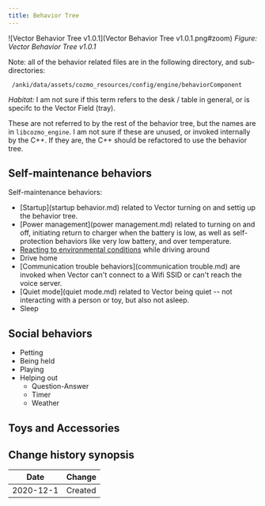 ```yaml
---
title: Behavior Tree
---
```


![Vector Behavior Tree v1.0.1](Vector Behavior Tree v1.0.1.png#zoom)
*Figure: Vector Behavior Tree v1.0.1*


Note: all of the behavior related files are in the following directory, and
sub-directories:

     /anki/data/assets/cozmo_resources/config/engine/behaviorComponent


*Habitat:* I am not sure if this term refers to the desk / table in general,
or is specifc to the Vector Field (tray).

These are not referred to by the rest of the behavior tree, but the names are in 
`libcozmo_engine`.  I am not sure if these are unused, or invoked internally by the C++.
If they are, the C++ should be refactored to use the behavior tree.

## Self-maintenance behaviors
Self-maintenance behaviors:

- [Startup](startup behavior.md) related to Vector turning on and settig up the
  behavior tree.
- [Power management](power management.md) related to turning on and off,
  initiating return to charger when the battery is low, as well as
  self-protection behaviors like very low battery, and over temperature.
- [Reacting to environmental conditions](mandatoryPhysicalReactions.md) while driving around
- Drive home
- [Communication trouble behaviors](communication trouble.md) are invoked when
  Vector can't connect to a Wifi SSID or can't reach the voice server.
- [Quiet mode](quiet mode.md) related to Vector being quiet -- not interacting
  with a person or toy, but also not asleep.
- Sleep

## Social behaviors

- Petting
- Being held
- Playing
- Helping out
    * Question-Answer
    * Timer
    * Weather

## Toys and Accessories

## Change history synopsis

|Date|Change|
|----|------|
|2020-12-1|Created|

